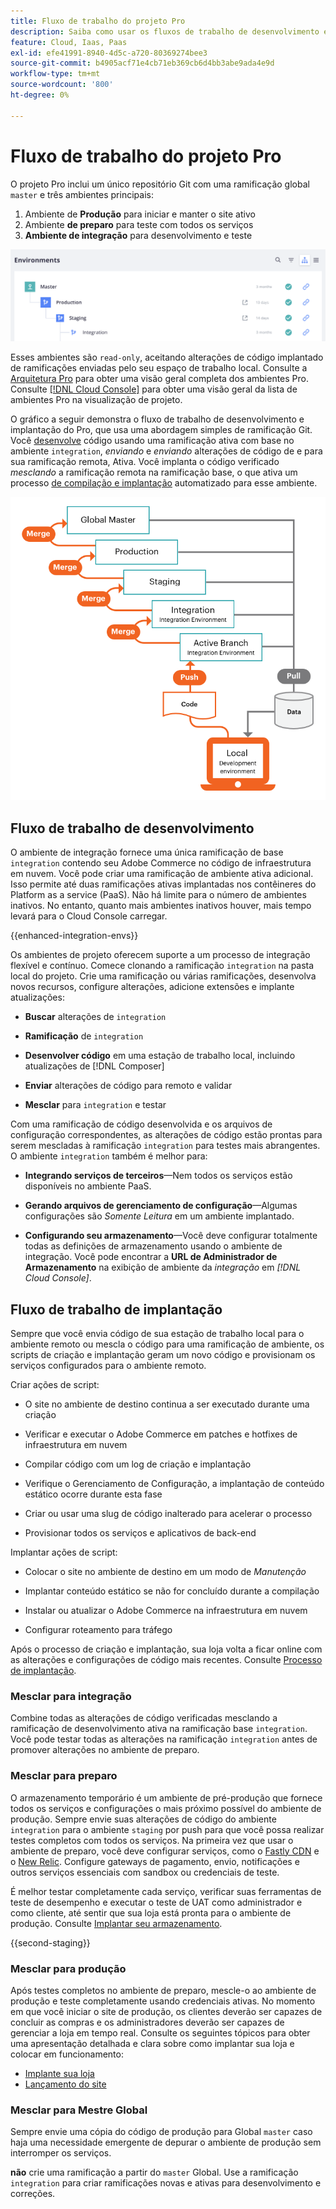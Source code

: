 ```yaml
---
title: Fluxo de trabalho do projeto Pro
description: Saiba como usar os fluxos de trabalho de desenvolvimento e implantação do Pro.
feature: Cloud, Iaas, Paas
exl-id: efe41991-8940-4d5c-a720-80369274bee3
source-git-commit: b4905acf71e4cb71eb369cb6d4bb3abe9ada4e9d
workflow-type: tm+mt
source-wordcount: '800'
ht-degree: 0%

---
```


# Fluxo de trabalho do projeto Pro

O projeto Pro inclui um único repositório Git com uma ramificação global `master` e três ambientes principais:

1. Ambiente de **Produção** para iniciar e manter o site ativo
1. Ambiente **de preparo** para teste com todos os serviços
1. **Ambiente de integração** para desenvolvimento e teste

![Lista de ambientes profissionais](../../assets/pro-environments.png)

Esses ambientes são `read-only`, aceitando alterações de código implantado de ramificações enviadas pelo seu espaço de trabalho local. Consulte a [Arquitetura Pro](pro-architecture.md) para obter uma visão geral completa dos ambientes Pro. Consulte [[!DNL Cloud Console]](../project/overview.md#cloud-console) para obter uma visão geral da lista de ambientes Pro na visualização de projeto.

O gráfico a seguir demonstra o fluxo de trabalho de desenvolvimento e implantação do Pro, que usa uma abordagem simples de ramificação Git. Você [desenvolve](#development-workflow) código usando uma ramificação ativa com base no ambiente `integration`, _enviando_ e _enviando_ alterações de código de e para sua ramificação remota, Ativa. Você implanta o código verificado _mesclando_ a ramificação remota na ramificação base, o que ativa um processo [de compilação e implantação](#deployment-workflow) automatizado para esse ambiente.

![Exibição de alto nível do fluxo de trabalho de desenvolvimento da arquitetura Pro](../../assets/pro-dev-workflow.png)

## Fluxo de trabalho de desenvolvimento

O ambiente de integração fornece uma única ramificação de base `integration` contendo seu Adobe Commerce no código de infraestrutura em nuvem. Você pode criar uma ramificação de ambiente ativa adicional. Isso permite até duas ramificações ativas implantadas nos contêineres do Platform as a service (PaaS). Não há limite para o número de ambientes inativos. No entanto, quanto mais ambientes inativos houver, mais tempo levará para o Cloud Console carregar.

{{enhanced-integration-envs}}

Os ambientes de projeto oferecem suporte a um processo de integração flexível e contínuo. Comece clonando a ramificação `integration` na pasta local do projeto. Crie uma ramificação ou várias ramificações, desenvolva novos recursos, configure alterações, adicione extensões e implante atualizações:

- **Buscar** alterações de `integration`

- **Ramificação** de `integration`

- **Desenvolver código** em uma estação de trabalho local, incluindo atualizações de [!DNL Composer]

- **Enviar** alterações de código para remoto e validar

- **Mesclar** para `integration` e testar

Com uma ramificação de código desenvolvida e os arquivos de configuração correspondentes, as alterações de código estão prontas para serem mescladas à ramificação `integration` para testes mais abrangentes. O ambiente `integration` também é melhor para:

- **Integrando serviços de terceiros**—Nem todos os serviços estão disponíveis no ambiente PaaS.

- **Gerando arquivos de gerenciamento de configuração**—Algumas configurações são _Somente Leitura_ em um ambiente implantado.

- **Configurando seu armazenamento**—Você deve configurar totalmente todas as definições de armazenamento usando o ambiente de integração. Você pode encontrar a **URL de Administrador de Armazenamento** na exibição de ambiente da _integração_ em _[!DNL Cloud Console]_.

## Fluxo de trabalho de implantação

Sempre que você envia código de sua estação de trabalho local para o ambiente remoto ou mescla o código para uma ramificação de ambiente, os scripts de criação e implantação geram um novo código e provisionam os serviços configurados para o ambiente remoto.

Criar ações de script:

- O site no ambiente de destino continua a ser executado durante uma criação

- Verificar e executar o Adobe Commerce em patches e hotfixes de infraestrutura em nuvem

- Compilar código com um log de criação e implantação

- Verifique o Gerenciamento de Configuração, a implantação de conteúdo estático ocorre durante esta fase

- Criar ou usar uma slug de código inalterado para acelerar o processo

- Provisionar todos os serviços e aplicativos de back-end

Implantar ações de script:

- Colocar o site no ambiente de destino em um modo de _Manutenção_

- Implantar conteúdo estático se não for concluído durante a compilação

- Instalar ou atualizar o Adobe Commerce na infraestrutura em nuvem

- Configurar roteamento para tráfego

Após o processo de criação e implantação, sua loja volta a ficar online com as alterações e configurações de código mais recentes. Consulte [Processo de implantação](../deploy/process.md).

### Mesclar para integração

Combine todas as alterações de código verificadas mesclando a ramificação de desenvolvimento ativa na ramificação base `integration`. Você pode testar todas as alterações na ramificação `integration` antes de promover alterações no ambiente de preparo.

### Mesclar para preparo

O armazenamento temporário é um ambiente de pré-produção que fornece todos os serviços e configurações o mais próximo possível do ambiente de produção. Sempre envie suas alterações de código do ambiente `integration` para o ambiente `staging` por push para que você possa realizar testes completos com todos os serviços. Na primeira vez que usar o ambiente de preparo, você deve configurar serviços, como o [Fastly CDN](../cdn/fastly.md) e o [New Relic](../monitor/new-relic-service.md). Configure gateways de pagamento, envio, notificações e outros serviços essenciais com sandbox ou credenciais de teste.

É melhor testar completamente cada serviço, verificar suas ferramentas de teste de desempenho e executar o teste de UAT como administrador e como cliente, até sentir que sua loja está pronta para o ambiente de produção. Consulte [Implantar seu armazenamento](../deploy/staging-production.md).

{{second-staging}}

### Mesclar para produção

Após testes completos no ambiente de preparo, mescle-o ao ambiente de produção e teste completamente usando credenciais ativas. No momento em que você iniciar o site de produção, os clientes deverão ser capazes de concluir as compras e os administradores deverão ser capazes de gerenciar a loja em tempo real. Consulte os seguintes tópicos para obter uma apresentação detalhada e clara sobre como implantar sua loja e colocar em funcionamento:

- [Implante sua loja](../deploy/staging-production.md)
- [Lançamento do site](../launch/overview.md)

### Mesclar para Mestre Global

Sempre envie uma cópia do código de produção para Global `master` caso haja uma necessidade emergente de depurar o ambiente de produção sem interromper os serviços.

**não** crie uma ramificação a partir do `master` Global. Use a ramificação `integration` para criar ramificações novas e ativas para desenvolvimento e correções.
